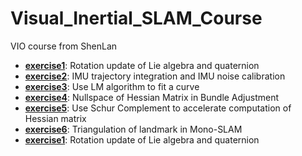 # Visual_Inertial_SLAM_Course
VIO course from ShenLan  
+ [**exercise1**](./exercise1_Rotation_update): Rotation update of Lie algebra and quaternion
+ [**exercise2**](./exercise2_IMU_Calibration): IMU trajectory integration and IMU noise calibration
+ [**exercise3**](./exercise3_Curve_Fitting_LM): Use LM algorithm to fit a curve
+ [**exercise4**](./exercise4_Hessian_Nullspace): Nullspace of Hessian Matrix in Bundle Adjustment
+ [**exercise5**](./exercise5_Schur_Complement): Use Schur Complement to accelerate computation of Hessian matrix
+ [**exercise6**](./exercise6_Triangulation): Triangulation of landmark in Mono-SLAM
+ [**exercise1**](./exercise1_Rotation_update): Rotation update of Lie algebra and quaternion
